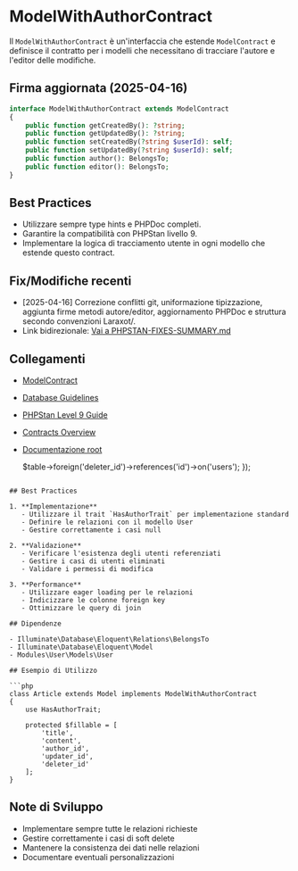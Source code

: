 # ModelWithAuthorContract

Il `ModelWithAuthorContract` è un'interfaccia che estende `ModelContract` e definisce il contratto per i modelli che necessitano di tracciare l'autore e l'editor delle modifiche.

## Firma aggiornata (2025-04-16)

```php
interface ModelWithAuthorContract extends ModelContract
{
    public function getCreatedBy(): ?string;
    public function getUpdatedBy(): ?string;
    public function setCreatedBy(?string $userId): self;
    public function setUpdatedBy(?string $userId): self;
    public function author(): BelongsTo;
    public function editor(): BelongsTo;
}
```

## Best Practices
- Utilizzare sempre type hints e PHPDoc completi.
- Garantire la compatibilità con PHPStan livello 9.
- Implementare la logica di tracciamento utente in ogni modello che estende questo contract.

## Fix/Modifiche recenti
- [2025-04-16] Correzione conflitti git, uniformazione tipizzazione, aggiunta firme metodi autore/editor, aggiornamento PHPDoc e struttura secondo convenzioni Laraxot/<nome progetto>.
- Link bidirezionale: [Vai a PHPSTAN-FIXES-SUMMARY.md](../../../docs/PHPSTAN-FIXES-SUMMARY.md)

## Collegamenti
- [ModelContract](model-contract.md)
- [Database Guidelines](../DATABASE-GUIDELINES.md)
- [PHPStan Level 9 Guide](../PHPSTAN-LEVEL9-GUIDE.md)
- [Contracts Overview](./README.md)
- [Documentazione root](../../../docs/PHPSTAN-FIXES-SUMMARY.md)

    $table->foreign('deleter_id')->references('id')->on('users');
});
```

## Best Practices

1. **Implementazione**
   - Utilizzare il trait `HasAuthorTrait` per implementazione standard
   - Definire le relazioni con il modello User
   - Gestire correttamente i casi null

2. **Validazione**
   - Verificare l'esistenza degli utenti referenziati
   - Gestire i casi di utenti eliminati
   - Validare i permessi di modifica

3. **Performance**
   - Utilizzare eager loading per le relazioni
   - Indicizzare le colonne foreign key
   - Ottimizzare le query di join

## Dipendenze

- Illuminate\Database\Eloquent\Relations\BelongsTo
- Illuminate\Database\Eloquent\Model
- Modules\User\Models\User

## Esempio di Utilizzo

```php
class Article extends Model implements ModelWithAuthorContract
{
    use HasAuthorTrait;

    protected $fillable = [
        'title',
        'content',
        'author_id',
        'updater_id',
        'deleter_id'
    ];
}
```

## Note di Sviluppo

- Implementare sempre tutte le relazioni richieste
- Gestire correttamente i casi di soft delete
- Mantenere la consistenza dei dati nelle relazioni
- Documentare eventuali personalizzazioni 